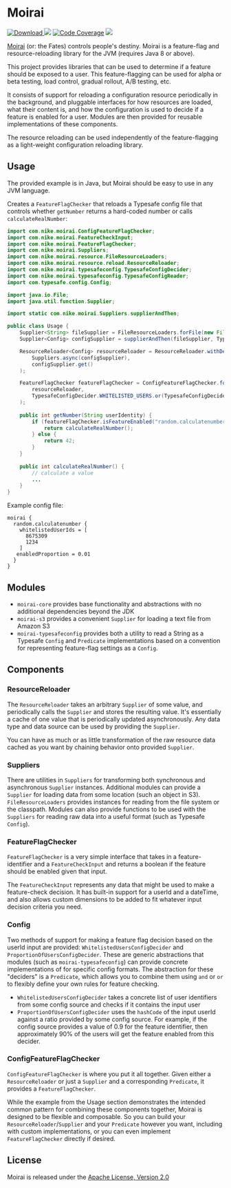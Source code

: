 # Moirai

[ ![Download](https://api.bintray.com/packages/nike/maven/moirai-core/images/download.svg) ](https://bintray.com/nike/maven/moirai-core/_latestVersion)
[![][travis img]][travis]
[![Code Coverage](https://img.shields.io/codecov/c/github/Nike-Inc/moirai/master.svg)](https://codecov.io/github/Nike-Inc/moirai?branch=master)
 [![][license img]][license]

[Moirai](https://en.wikipedia.org/wiki/Moirai) (or: the Fates) controls people's destiny. Moirai is a feature-flag and resource-reloading library for the JVM (requires Java 8 or above).

This project provides libraries that can be used to determine if a feature should be exposed to a user. This feature-flagging can be used for alpha or beta testing, load control, gradual rollout, A/B testing, etc.

It consists of support for reloading a configuration resource periodically in the background, and pluggable interfaces for how resources are loaded, what their content is, and how the configuration is used to decide if a feature is enabled for a user. Modules are then provided for reusable implementations of these components.

The resource reloading can be used independently of the feature-flagging as a light-weight configuration reloading library.

## Usage

The provided example is in Java, but Moirai should be easy to use in any JVM language.

Creates a `FeatureFlagChecker` that reloads a Typesafe config file that controls whether `getNumber` returns a hard-coded number or calls `calculateRealNumber`:
```java
import com.nike.moirai.ConfigFeatureFlagChecker;
import com.nike.moirai.FeatureCheckInput;
import com.nike.moirai.FeatureFlagChecker;
import com.nike.moirai.Suppliers;
import com.nike.moirai.resource.FileResourceLoaders;
import com.nike.moirai.resource.reload.ResourceReloader;
import com.nike.moirai.typesafeconfig.TypesafeConfigDecider;
import com.nike.moirai.typesafeconfig.TypesafeConfigReader;
import com.typesafe.config.Config;

import java.io.File;
import java.util.function.Supplier;

import static com.nike.moirai.Suppliers.supplierAndThen;

public class Usage {
    Supplier<String> fileSupplier = FileResourceLoaders.forFile(new File("/path/to/conf/file/moirai.conf"));
    Supplier<Config> configSupplier = supplierAndThen(fileSupplier, TypesafeConfigReader.FROM_STRING);

    ResourceReloader<Config> resourceReloader = ResourceReloader.withDefaultSettings(
        Suppliers.async(configSupplier),
        configSupplier.get()
    );

    FeatureFlagChecker featureFlagChecker = ConfigFeatureFlagChecker.forReloadableResource(
        resourceReloader,
        TypesafeConfigDecider.WHITELISTED_USERS.or(TypesafeConfigDecider.PROPORTION_OF_USERS)
    );
    
    public int getNumber(String userIdentity) {
        if (featureFlagChecker.isFeatureEnabled("random.calculatenumber", FeatureCheckInput.forUser(userIdentity))) {
            return calculateRealNumber();
        } else {
            return 42;
        }
    }
    
    public int calculateRealNumber() {
        // calculate a value
        ...
    }
}
```

Example config file:
```
moirai {
  random.calculatenumber {
    whitelistedUserIds = [
      8675309
      1234
    ]
   enabledProportion = 0.01
  }
}
```

## Modules

* `moirai-core` provides base functionality and abstractions with no additional dependencies beyond the JDK
* `moirai-s3` provides a convenient `Supplier` for loading a text file from Amazon S3
* `moirai-typesafeconfig` provides both a utility to read a String as a Typesafe `Config` and `Predicate` implementations based on a convention for representing feature-flag settings as a `Config`.

## Components

### ResourceReloader

The `ResourceReloader` takes an arbitrary `Supplier` of some value, and periodically calls the `Supplier` and stores the resulting value. It's essentially a cache of one value that is periodically updated asynchronously. Any data type and data source can be used by providing the `Supplier`.

You can have as much or as little transformation of the raw resource data cached as you want by chaining behavior onto provided `Supplier`. 

### Suppliers

There are utilities in `Suppliers` for transforming both synchronous and asynchronous `Supplier` instances. Additional modules can provide a `Supplier` for loading data from some location (such an object in S3). `FileResourceLoaders` provides instances for reading from the file system or the classpath. Modules can also provide functions to be used with the `Suppliers` for reading raw data into a useful format (such as Typesafe `Config`). 

### FeatureFlagChecker

`FeatureFlagChecker` is a very simple interface that takes in a feature-identifier and a `FeatureCheckInput` and returns a boolean if the feature should be enabled given that input.

The `FeatureCheckInput` represents any data that might be used to make a feature-check decision. It has built-in support for a userId and a dateTime, and also allows custom dimensions to be added to fit whatever input decision criteria you need.

### Config

Two methods of support for making a feature flag decision based on the userId input are provided: `WhitelistedUsersConfigDecider` and `ProportionOfUsersConfigDecider`. These are generic abstractions that modules (such as `moirai-typesafeconfig`) can provide concrete implementations of for specific config formats. The abstraction for these "deciders" is a `Predicate`, which allows you to combine them using `and` or `or` to flexibly define your own rules for feature checking.

* `WhitelistedUsersConfigDecider` takes a concrete list of user identifiers from some config source and checks if it contains the input user
* `ProportionOfUsersConfigDecider` uses the `hashCode` of the input userId against a ratio provided by some config source. For example, if the config source provides a value of 0.9 for the feature identifier, then approximately 90% of the users will get the feature enabled from this decider. 

### ConfigFeatureFlagChecker

`ConfigFeatureFlagChecker` is where you put it all together. Given either a `ResourceReloader` or just a `Supplier` and a corresponding `Predicate`, it provides a `FeatureFlagChecker`.

While the example from the Usage section demonstrates the intended common pattern for combining these components together, Moirai is designed to be flexible and composable. So you can build your `ResourceReloader`/`Supplier` and your `Predicate` however you want, including with custom implementations, or you can even implement `FeatureFlagChecker` directly if desired.

<a name="license"></a>
## License

Moirai is released under the [Apache License, Version 2.0](http://www.apache.org/licenses/LICENSE-2.0)

[travis]:https://travis-ci.org/Nike-Inc/moirai
[travis img]:https://api.travis-ci.org/Nike-Inc/moirai.svg?branch=master

[license]:LICENSE.txt
[license img]:https://img.shields.io/badge/License-Apache%202-blue.svg
